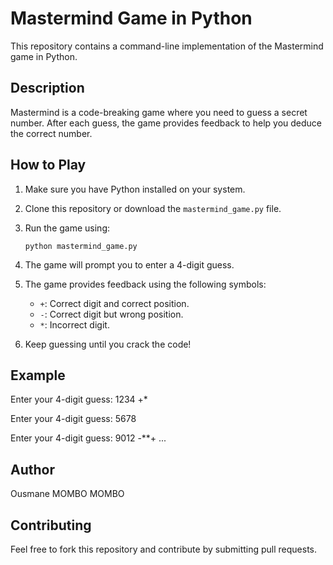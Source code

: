 # Mastermind Game in Python

This repository contains a command-line implementation of the Mastermind game in Python.

## Description

Mastermind is a code-breaking game where you need to guess a secret number. After each guess, the game provides feedback to help you deduce the correct number.

## How to Play

1.  Make sure you have Python installed on your system.
2.  Clone this repository or download the `mastermind_game.py` file.
3.  Run the game using:

    ```
    python mastermind_game.py
    ```

4.  The game will prompt you to enter a 4-digit guess.
5.  The game provides feedback using the following symbols:
    *   `+`: Correct digit and correct position.
    *   `-`: Correct digit but wrong position.
    *   `*`: Incorrect digit.
6.  Keep guessing until you crack the code!

## Example

Enter your 4-digit guess: 1234
+*

Enter your 4-digit guess: 5678


Enter your 4-digit guess: 9012
-**+
...


## Author

Ousmane MOMBO MOMBO

## Contributing

Feel free to fork this repository and contribute by submitting pull requests.
